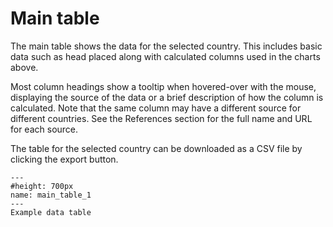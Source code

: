 # Main table
<p>
The main table shows the data for the selected country. This includes basic data such as head placed along with calculated columns used in the charts above.
</p>
<p>
Most column headings show a tooltip when hovered-over with the mouse, displaying the source of the data or a brief description of how the column is calculated. Note that the same column may have a different source for different countries. See the References section for the full name and URL for each source.
</p>
<p>
The table for the selected country can be downloaded as a CSV file by clicking the export button.
</p>

```{figure} ../Images/main_table_1.png
---
#height: 700px
name: main_table_1
---
Example data table
```
